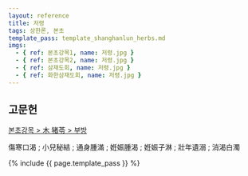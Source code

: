 ```yaml
---
layout: reference
title: 저령
tags: 상한론, 본초
template_pass: template_shanghanlun_herbs.md
imgs:
  - { ref: 본초강목1, name: 저령.jpg }
  - { ref: 본초강목2, name: 저령.jpg }
  - { ref: 삼재도회, name: 저령.jpg }
  - { ref: 화한삼재도회, name: 저령.jpg }
---
```


## 고문헌

[본초강목 > 木	猪苓 > 부방]()

傷寒口渴 ; 小兒秘結 ; 通身腫滿 ; 姙娠腫渴 ; 姙娠子淋 ; 壯年遺溺 ; 消渴白濁


{% include {{ page.template_pass }} %}
